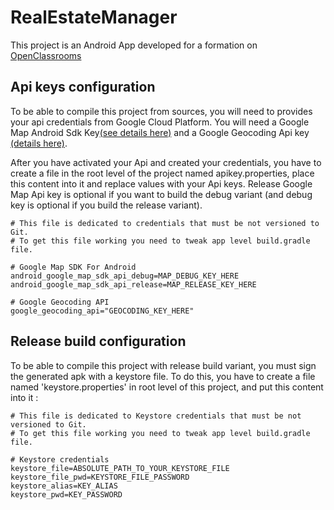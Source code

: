 # RealEstateManager
This project is an Android App developed for a formation on [OpenClassrooms](https://openclassrooms.com/fr/)

## Api keys configuration
To be able to compile this project from sources, you will need to provides your api credentials from
Google Cloud Platform. You will need a Google Map Android Sdk Key[(see details here)](https://developers.google.com/maps/documentation/android-sdk/intro) and 
a Google Geocoding Api key [(details here)](https://developers.google.com/maps/documentation/geocoding/start).

After you have activated your Api and created your credentials, you have to create a file in the root level of
the project named apikey.properties, place this content into it and replace values with your Api keys.
Release Google Map Api key is optional if you want to build the debug variant (and debug key is optional if 
you build the release variant).

```properties
# This file is dedicated to credentials that must be not versioned to Git.
# To get this file working you need to tweak app level build.gradle file.

# Google Map SDK For Android
android_google_map_sdk_api_debug=MAP_DEBUG_KEY_HERE
android_google_map_sdk_api_release=MAP_RELEASE_KEY_HERE

# Google Geocoding API
google_geocoding_api="GEOCODING_KEY_HERE"
```

## Release build configuration
To be able to compile this project with release build variant, you must sign the generated apk with
a keystore file. To do this, you have to create a file named 'keystore.properties' in root level of this
project, and put this content into it :

```properties
# This file is dedicated to Keystore credentials that must be not versioned to Git.
# To get this file working you need to tweak app level build.gradle file.

# Keystore credentials
keystore_file=ABSOLUTE_PATH_TO_YOUR_KEYSTORE_FILE
keystore_file_pwd=KEYSTORE_FILE_PASSWORD
keystore_alias=KEY_ALIAS
keystore_pwd=KEY_PASSWORD
```